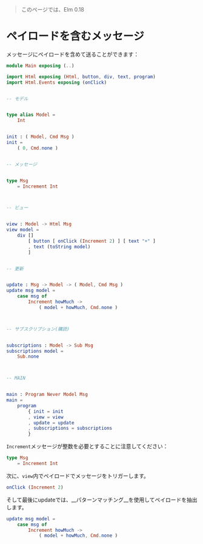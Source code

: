 >このページでは、Elm 0.18

# ペイロードを含むメッセージ

メッセージにペイロードを含めて送ることができます：

```elm
module Main exposing (..)

import Html exposing (Html, button, div, text, program)
import Html.Events exposing (onClick)


-- モデル


type alias Model =
    Int


init : ( Model, Cmd Msg )
init =
    ( 0, Cmd.none )


-- メッセージ


type Msg
    = Increment Int



-- ビュー


view : Model -> Html Msg
view model =
    div []
        [ button [ onClick (Increment 2) ] [ text "+" ]
        , text (toString model)
        ]


-- 更新


update : Msg -> Model -> ( Model, Cmd Msg )
update msg model =
    case msg of
        Increment howMuch ->
            ( model + howMuch, Cmd.none )



-- サブスクリプション(購読)


subscriptions : Model -> Sub Msg
subscriptions model =
    Sub.none



-- MAIN


main : Program Never Model Msg
main =
    program
        { init = init
        , view = view
        , update = update
        , subscriptions = subscriptions
        }
```

`Increment`メッセージが整数を必要とすることに注意してください：

```elm
type Msg
    = Increment Int
```

次に、`view`内でペイロードでメッセージをトリガーします。

```elm
onClick (Increment 2)
```

そして最後にupdateでは、__パターンマッチング__を使用してペイロードを抽出します。

```elm
update msg model =
    case msg of
        Increment howMuch ->
            ( model + howMuch, Cmd.none )
```
